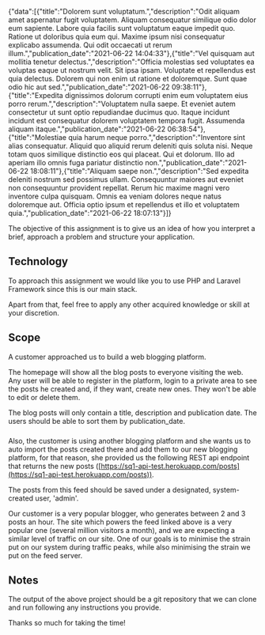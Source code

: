 {"data":[{"title":"Dolorem sunt voluptatum.","description":"Odit aliquam amet aspernatur fugit voluptatem. Aliquam consequatur similique odio dolor eum sapiente. Labore quia facilis sunt voluptatum eaque impedit quo. Ratione ut doloribus quia eum qui. Maxime ipsum nisi consequatur explicabo assumenda. Qui odit occaecati ut rerum illum.","publication_date":"2021-06-22 14:04:33"},{"title":"Vel quisquam aut mollitia tenetur delectus.","description":"Officia molestias sed voluptates ea voluptas eaque ut nostrum velit. Sit ipsa ipsam. Voluptate et repellendus est quia delectus. Dolorem qui non enim ut ratione et doloremque. Sunt quae odio hic aut sed.","publication_date":"2021-06-22 09:38:11"},{"title":"Expedita dignissimos dolorum corrupti enim eum voluptatem eius porro rerum.","description":"Voluptatem nulla saepe. Et eveniet autem consectetur ut sunt optio repudiandae ducimus quo. Itaque incidunt incidunt est consequatur dolorem voluptatem tempora fugit. Assumenda aliquam itaque.","publication_date":"2021-06-22 06:38:54"},{"title":"Molestiae quia harum neque porro.","description":"Inventore sint alias consequatur. Aliquid quo aliquid rerum deleniti quis soluta nisi. Neque totam quos similique distinctio eos qui placeat. Qui et dolorum. Illo ad aperiam illo omnis fuga pariatur distinctio non.","publication_date":"2021-06-22 18:08:11"},{"title":"Aliquam saepe non.","description":"Sed expedita deleniti nostrum sed possimus ullam. Consequuntur maiores aut eveniet non consequuntur provident repellat. Rerum hic maxime magni vero inventore culpa quisquam. Omnis ea veniam dolores neque natus doloremque aut. Officia optio ipsum et repellendus et illo et voluptatem quia.","publication_date":"2021-06-22 18:07:13"}]}

The objective of this assignment is to give us an idea of how you interpret a brief,
approach a problem and structure your application.

## Technology

To approach this assignment we would like you to use PHP and Laravel Framework since this is our main stack.

Apart from that, feel free to apply any other acquired knowledge or skill at your discretion.

## Scope

A customer approached us to build a web blogging platform.

The homepage will show all the blog posts to everyone visiting the web.
Any user will be able to register in the platform, login to a private area to see the posts he created and,
if they want, create new ones. They won't be able to edit or delete them.

The blog posts will only contain a title, description and publication date.
The users should be able to sort them by publication_date.

###

Also, the customer is using another blogging platform and she wants us to auto import
the posts created there and add them to our new blogging platform, for that reason,
she provided us the following REST api endpoint that returns the new posts
([https://sq1-api-test.herokuapp.com/posts](https://sq1-api-test.herokuapp.com/posts)). 

The posts from this feed should be saved under a designated, system-created user, 'admin'.

Our customer is a very popular blogger, who generates between 2 and 3 posts an hour.
The site which powers the feed linked above is a very popular one (several million visitors a month),
and we are expecting a similar level of traffic on our site. One of our goals is to minimise the strain
put on our system during traffic peaks, while also minimising the strain we put on the feed server.

## Notes

The output of the above project should be a git repository that we can clone and run following any instructions you provide.

Thanks so much for taking the time!